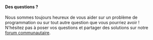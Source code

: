 #### Des questions ?

Nous sommes toujours heureux de vous aider sur un problème de programmation ou sur tout autre question que vous pourriez avoir ! N'hésitez pas à poser vos questions et partager des solutions sur notre [forum communautaire](https://forum.poppy-project.org).